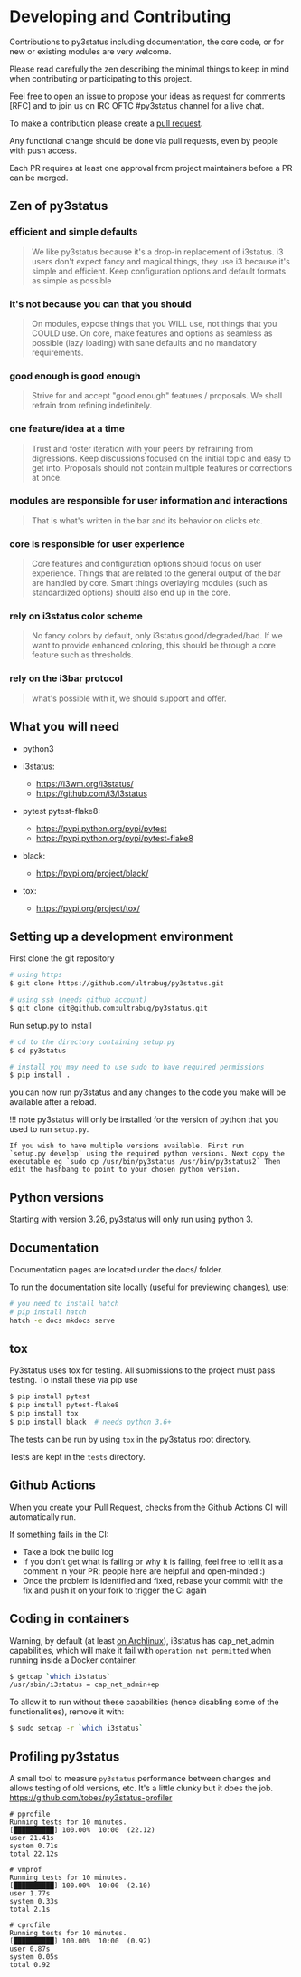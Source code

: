 # Developing and Contributing

Contributions to py3status including documentation, the core code, or
for new or existing modules are very welcome.

Please read carefully the zen describing the minimal things to keep in
mind when contributing or participating to this project.

Feel free to open an issue to propose your ideas as request for comments
[RFC] and to join us on IRC OFTC \#py3status channel for a live chat.

To make a contribution please create a [pull request](https://github.com/ultrabug/py3status/pulls).

Any functional change should be done via pull requests, even by people
with push access.

Each PR requires at least one approval from project maintainers before a
PR can be merged.

## Zen of py3status

### efficient and simple defaults

> We like py3status because it's a drop-in replacement of i3status. i3
> users don't expect fancy and magical things, they use i3 because it's
> simple and efficient. Keep configuration options and default formats
> as simple as possible

### it's not because you can that you should

> On modules, expose things that you WILL use, not things that you COULD
> use. On core, make features and options as seamless as possible (lazy
> loading) with sane defaults and no mandatory requirements.

### good enough is good enough

> Strive for and accept "good enough" features / proposals. We shall
> refrain from refining indefinitely.

### one feature/idea at a time

> Trust and foster iteration with your peers by refraining from
> digressions. Keep discussions focused on the initial topic and easy to
> get into. Proposals should not contain multiple features or
> corrections at once.

### modules are responsible for user information and interactions

> That is what's written in the bar and its behavior on clicks etc.

### core is responsible for user experience

> Core features and configuration options should focus on user
> experience. Things that are related to the general output of the bar
> are handled by core. Smart things overlaying modules (such as
> standardized options) should also end up in the core.

### rely on i3status color scheme

> No fancy colors by default, only i3status good/degraded/bad. If we
> want to provide enhanced coloring, this should be through a core
> feature such as thresholds.

### rely on the i3bar protocol

> what's possible with it, we should support and offer.

## What you will need

- python3
- i3status:
    - <https://i3wm.org/i3status/>
    - <https://github.com/i3/i3status>

- pytest pytest-flake8:
    - <https://pypi.python.org/pypi/pytest>
    - <https://pypi.python.org/pypi/pytest-flake8>

- black:
    - <https://pypi.org/project/black/>

- tox:
    - <https://pypi.org/project/tox/>

## Setting up a development environment

First clone the git repository

```bash
# using https
$ git clone https://github.com/ultrabug/py3status.git

# using ssh (needs github account)
$ git clone git@github.com:ultrabug/py3status.git
```

Run setup.py to install

```bash
# cd to the directory containing setup.py
$ cd py3status

# install you may need to use sudo to have required permissions
$ pip install .
```

you can now run py3status and any changes to the code you make will be
available after a reload.

!!! note
    py3status will only be installed for the version of python that you used
    to run `setup.py`.

    If you wish to have multiple versions available. First run
    `setup.py develop` using the required python versions. Next copy the
    executable eg `sudo cp /usr/bin/py3status /usr/bin/py3status2` Then
    edit the hashbang to point to your chosen python version.

## Python versions

Starting with version 3.26, py3status will only run using python 3.

## Documentation

Documentation pages are located under the docs/ folder.

To run the documentation site locally (useful for previewing changes), use:

```bash
# you need to install hatch
# pip install hatch
hatch -e docs mkdocs serve
```

## tox

Py3status uses tox for testing. All submissions to the project must pass
testing. To install these via pip use

```bash
$ pip install pytest
$ pip install pytest-flake8
$ pip install tox
$ pip install black  # needs python 3.6+
```

The tests can be run by using `tox` in the py3status root directory.

Tests are kept in the `tests` directory.

## Github Actions

When you create your Pull Request, checks from the Github Actions CI will
automatically run.

If something fails in the CI:

- Take a look the build log
- If you don't get what is failing or why it is failing, feel free to
  tell it as a comment in your PR: people here are helpful and
  open-minded :)
- Once the problem is identified and fixed, rebase your commit with
  the fix and push it on your fork to trigger the CI again

## Coding in containers

Warning, by default (at least [on Archlinux](https://projects.archlinux.org/svntogit/community.git/tree/trunk/i3status.install?h=packages/i3status#n2)),
i3status has cap_net_admin capabilities, which will make it fail with
`operation not permitted` when running inside a Docker container.

```bash
$ getcap `which i3status`
/usr/sbin/i3status = cap_net_admin+ep
```

To allow it to run without these capabilities (hence disabling some of
the functionalities), remove it with:

```bash
$ sudo setcap -r `which i3status`
```

## Profiling py3status

A small tool to measure `py3status` performance between changes and
allows testing of old versions, etc. It's a little clunky but it does
the job. <https://github.com/tobes/py3status-profiler>

```
# pprofile
Running tests for 10 minutes.
[██████████] 100.00%  10:00  (22.12)
user 21.41s
system 0.71s
total 22.12s

# vmprof
Running tests for 10 minutes.
[██████████] 100.00%  10:00  (2.10)
user 1.77s
system 0.33s
total 2.1s

# cprofile
Running tests for 10 minutes.
[██████████] 100.00%  10:00  (0.92)
user 0.87s
system 0.05s
total 0.92
```

